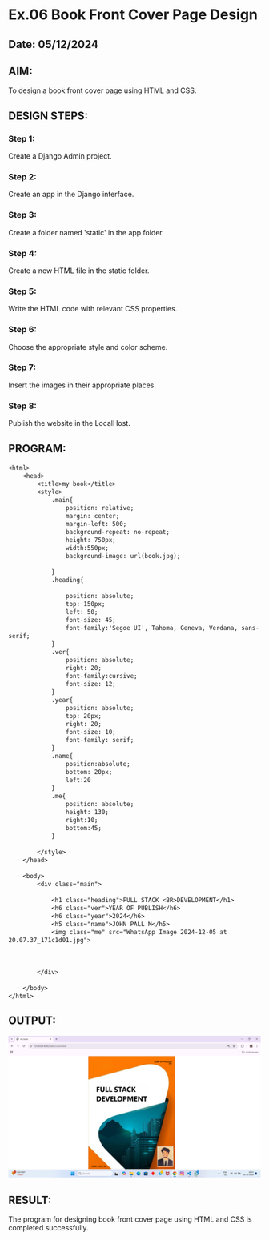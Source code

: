 # Ex.06 Book Front Cover Page Design
## Date: 05/12/2024

## AIM:
To design a book front cover page using HTML and CSS.

## DESIGN STEPS:

### Step 1:
Create a Django Admin project.

### Step 2:
Create an app in the Django interface.

### Step 3:
Create a folder named 'static' in the app folder.

### Step 4:
Create a new HTML file in the static folder.

### Step 5:
Write the HTML code with relevant CSS properties.

### Step 6:
Choose the appropriate style and color scheme.

### Step 7:
Insert the images in their appropriate places.

### Step 8:
Publish the website in the LocalHost.

## PROGRAM:
```
<html>
    <head>
        <title>my book</title>
        <style>
            .main{
                position: relative;
                margin: center;
                margin-left: 500;
                background-repeat: no-repeat;
                height: 750px;
                width:550px;
                background-image: url(book.jpg);
                
            }
            .heading{
                
                position: absolute;
                top: 150px;
                left: 50;
                font-size: 45;
                font-family:'Segoe UI', Tahoma, Geneva, Verdana, sans-serif;
            }
            .ver{
                position: absolute;
                right: 20;
                font-family:cursive;
                font-size: 12;
            }
            .year{
                position: absolute;
                top: 20px;
                right: 20;
                font-size: 10;
                font-family: serif;
            }
            .name{
                position:absolute;
                bottom: 20px;
                left:20
            }
            .me{
                position: absolute;
                height: 130;
                right:10;
                bottom:45;
            }

        </style>
    </head>
    
    <body>
        <div class="main">
            
            <h1 class="heading">FULL STACK <BR>DEVELOPMENT</h1>
            <h6 class="ver">YEAR OF PUBLISH</h6>
            <h6 class="year">2024</h6>
            <h5 class="name">JOHN PALL M</h5>
            <img class="me" src="WhatsApp Image 2024-12-05 at 20.07.37_171c1d01.jpg">
                        
            
            
        </div>
        
    </body>
</html>
```


## OUTPUT:
![alt text](<Screenshot (46).png>)


## RESULT:
The program for designing book front cover page using HTML and CSS is completed successfully.
